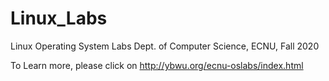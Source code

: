 # Linux_Labs
Linux Operating System Labs Dept. of Computer Science, ECNU, Fall 2020

To Learn more, please click on http://ybwu.org/ecnu-oslabs/index.html
